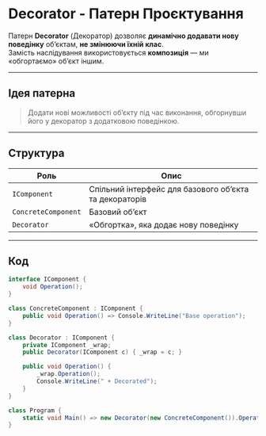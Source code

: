 # Decorator - Патерн Проєктування

Патерн **Decorator** (Декоратор) дозволяє **динамічно додавати нову поведінку** об’єктам, **не змінюючи їхній клас**.  
Замість наслідування використовується **композиція** — ми «обгортаємо» об’єкт іншим.

---

## Ідея патерна

> Додати нові можливості об’єкту під час виконання, обгорнувши його у декоратор з додатковою поведінкою.

---

## Структура

| Роль | Опис |
|------|------|
| `IComponent` | Спільний інтерфейс для базового об’єкта та декораторів |
| `ConcreteComponent` | Базовий об’єкт |
| `Decorator` | «Обгортка», яка додає нову поведінку |

---

## Код

```csharp
interface IComponent { 
    void Operation(); 
}

class ConcreteComponent : IComponent { 
    public void Operation() => Console.WriteLine("Base operation"); 
}

class Decorator : IComponent {
    private IComponent _wrap;
    public Decorator(IComponent c) { _wrap = c; }

    public void Operation() {
        _wrap.Operation();
        Console.WriteLine(" + Decorated");
    }
}

class Program { 
    static void Main() => new Decorator(new ConcreteComponent()).Operation(); 
}
